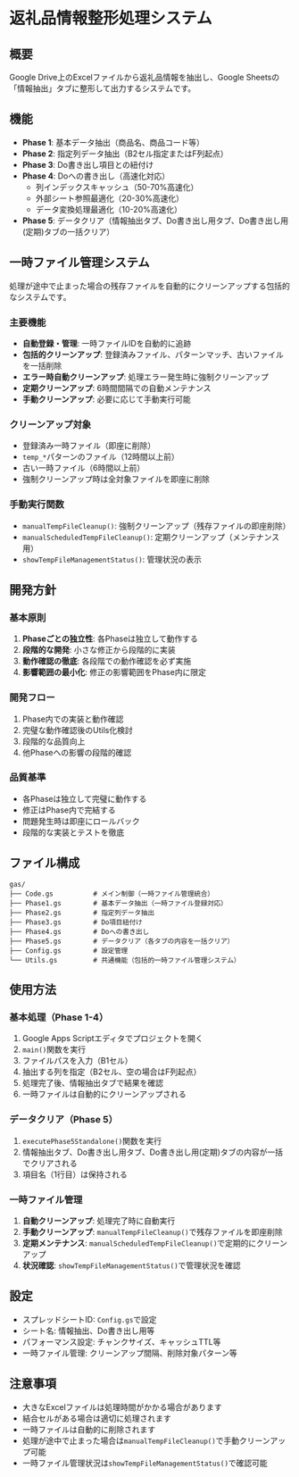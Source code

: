 # 返礼品情報整形処理システム

## 概要
Google Drive上のExcelファイルから返礼品情報を抽出し、Google Sheetsの「情報抽出」タブに整形して出力するシステムです。

## 機能
- **Phase 1**: 基本データ抽出（商品名、商品コード等）
- **Phase 2**: 指定列データ抽出（B2セル指定またはF列起点）
- **Phase 3**: Do書き出し項目との紐付け
- **Phase 4**: Doへの書き出し（高速化対応）
  - 列インデックスキャッシュ（50-70%高速化）
  - 外部シート参照最適化（20-30%高速化）
  - データ変換処理最適化（10-20%高速化）
- **Phase 5**: データクリア（情報抽出タブ、Do書き出し用タブ、Do書き出し用(定期)タブの一括クリア）

## 一時ファイル管理システム
処理が途中で止まった場合の残存ファイルを自動的にクリーンアップする包括的なシステムです。

### 主要機能
- **自動登録・管理**: 一時ファイルIDを自動的に追跡
- **包括的クリーンアップ**: 登録済みファイル、パターンマッチ、古いファイルを一括削除
- **エラー時自動クリーンアップ**: 処理エラー発生時に強制クリーンアップ
- **定期クリーンアップ**: 6時間間隔での自動メンテナンス
- **手動クリーンアップ**: 必要に応じて手動実行可能

### クリーンアップ対象
- 登録済み一時ファイル（即座に削除）
- `temp_*`パターンのファイル（12時間以上前）
- 古い一時ファイル（6時間以上前）
- 強制クリーンアップ時は全対象ファイルを即座に削除

### 手動実行関数
- `manualTempFileCleanup()`: 強制クリーンアップ（残存ファイルの即座削除）
- `manualScheduledTempFileCleanup()`: 定期クリーンアップ（メンテナンス用）
- `showTempFileManagementStatus()`: 管理状況の表示

## 開発方針

### 基本原則
1. **Phaseごとの独立性**: 各Phaseは独立して動作する
2. **段階的な開発**: 小さな修正から段階的に実装
3. **動作確認の徹底**: 各段階での動作確認を必ず実施
4. **影響範囲の最小化**: 修正の影響範囲をPhase内に限定

### 開発フロー
1. Phase内での実装と動作確認
2. 完璧な動作確認後のUtils化検討
3. 段階的な品質向上
4. 他Phaseへの影響の段階的確認

### 品質基準
- 各Phaseは独立して完璧に動作する
- 修正はPhase内で完結する
- 問題発生時は即座にロールバック
- 段階的な実装とテストを徹底

## ファイル構成
```
gas/
├── Code.gs          # メイン制御（一時ファイル管理統合）
├── Phase1.gs        # 基本データ抽出（一時ファイル登録対応）
├── Phase2.gs        # 指定列データ抽出
├── Phase3.gs        # Do項目紐付け
├── Phase4.gs        # Doへの書き出し
├── Phase5.gs        # データクリア（各タブの内容を一括クリア）
├── Config.gs        # 設定管理
└── Utils.gs         # 共通機能（包括的一時ファイル管理システム）
```

## 使用方法

### 基本処理（Phase 1-4）
1. Google Apps Scriptエディタでプロジェクトを開く
2. `main()`関数を実行
3. ファイルパスを入力（B1セル）
4. 抽出する列を指定（B2セル、空の場合はF列起点）
5. 処理完了後、情報抽出タブで結果を確認
6. 一時ファイルは自動的にクリーンアップされる

### データクリア（Phase 5）
1. `executePhase5Standalone()`関数を実行
2. 情報抽出タブ、Do書き出し用タブ、Do書き出し用(定期)タブの内容が一括でクリアされる
3. 項目名（1行目）は保持される

### 一時ファイル管理
1. **自動クリーンアップ**: 処理完了時に自動実行
2. **手動クリーンアップ**: `manualTempFileCleanup()`で残存ファイルを即座削除
3. **定期メンテナンス**: `manualScheduledTempFileCleanup()`で定期的にクリーンアップ
4. **状況確認**: `showTempFileManagementStatus()`で管理状況を確認

## 設定
- スプレッドシートID: `Config.gs`で設定
- シート名: 情報抽出、Do書き出し用等
- パフォーマンス設定: チャンクサイズ、キャッシュTTL等
- 一時ファイル管理: クリーンアップ間隔、削除対象パターン等

## 注意事項
- 大きなExcelファイルは処理時間がかかる場合があります
- 結合セルがある場合は適切に処理されます
- 一時ファイルは自動的に削除されます
- 処理が途中で止まった場合は`manualTempFileCleanup()`で手動クリーンアップ可能
- 一時ファイル管理状況は`showTempFileManagementStatus()`で確認可能
